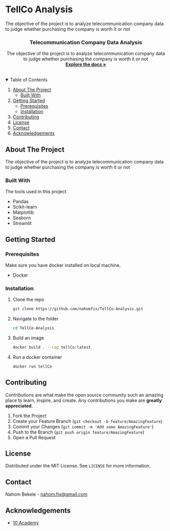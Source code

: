 # TellCo Analysis

The objective of the project is to analyze telecommunication company data to judge whether purchasing the company is worth it or not

<p align="center">
  <h3 align="center">Telecommunication Company Data Analysis</h3>

  <p align="center">
    The objective of the project is to analyze telecommunication company data to judge whether purchasing the company is worth it or not
    <br />
    <a href="#about-the-project"><strong>Explore the docs »</strong></a>
    <br />
    <br />
  </p>
</p>

<!-- TABLE OF CONTENTS -->
<details open="open">
  <summary>Table of Contents</summary>
  <ol>
    <li>
      <a href="#about-the-project">About The Project</a>
      <ul>
        <li><a href="#built-with">Built With</a></li>
      </ul>
    </li>
    <li>
      <a href="#getting-started">Getting Started</a>
      <ul>
        <li><a href="#prerequisites">Prerequisites</a></li>
        <li><a href="#installation">Installation</a></li>
      </ul>
    </li>
    <li><a href="#contributing">Contributing</a></li>
    <li><a href="#license">License</a></li>
    <li><a href="#contact">Contact</a></li>
    <li><a href="#acknowledgements">Acknowledgements</a></li>
  </ol>
</details>

<!-- ABOUT THE PROJECT -->

## About The Project

The objective of the project is to analyze telecommunication company data to judge whether purchasing the company is worth it or not

### Built With

The tools used in this project

-   Pandas
-   Scikit-learn
-   Matplotlib
-   Seaborn
-   Streamlit

<!-- GETTING STARTED -->

## Getting Started

### Prerequisites

Make sure you have docker installed on local machine.

-   Docker

### Installation

1. Clone the repo
    ```sh
    git clone https://github.com/nahomfix/TellCo-Analysis.git
    ```
2. Navigate to the folder

    ```sh
    cd TellCo-Analysis
    ```

3. Build an image

    ```sh
    docker build . --tag tellCo:latest
    ```

4. Run a docker container

    ```sh
    docker run tellCo
    ```

<!-- CONTRIBUTING -->

## Contributing

Contributions are what make the open source community such an amazing place to learn, inspire, and create. Any contributions you make are **greatly appreciated**.

1. Fork the Project
2. Create your Feature Branch (`git checkout -b feature/AmazingFeature`)
3. Commit your Changes (`git commit -m 'Add some AmazingFeature'`)
4. Push to the Branch (`git push origin feature/AmazingFeature`)
5. Open a Pull Request

<!-- LICENSE -->

## License

Distributed under the MIT License. See `LICENSE` for more information.

<!-- CONTACT -->

## Contact

Nahom Bekele - nahom.fix@gmail.com

<!-- ACKNOWLEDGEMENTS -->

## Acknowledgements

-   [10 Academy](https://www.10academy.org/)
